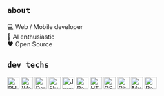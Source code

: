 ## <code>about</code>
:computer: Web / Mobile developer  
:book: AI enthusiastic  
:heart: Open Source

## <code>dev techs</code>
<a href="#"><img src="https://cdn.svgporn.com/logos/php.svg?response-content-disposition=attachment%3Bfilename%3Dphp.svg" alt="PHP" width="28px" height="28px"></a>
<a href="#"><img src="https://cdn.svgporn.com/logos/wordpress-icon.svg?response-content-disposition=attachment%3Bfilename%3Dwordpress-icon.svg" alt="WordPress" width="28px" height="28px"></a>
<a href="#"><img src="https://cdn.svgporn.com/logos/dart.svg?response-content-disposition=attachment%3Bfilename%3Ddart.svg" alt="Dart" width="28px" height="28px"></a>
<a href="#"><img src="https://cdn.svgporn.com/logos/flutter.svg?response-content-disposition=attachment%3Bfilename%3Dflutter.svg" alt="Flutter" width="28px" height="28px"></a>
<a href="#"><img src="https://cdn.svgporn.com/logos/javascript.svg?response-content-disposition=attachment%3Bfilename%3Djavascript.svg" alt="JavaScript" width="28px" height="28px"></a>
<a href="#"><img src="https://cdn.svgporn.com/logos/react.svg?response-content-disposition=attachment%3Bfilename%3Dreact.svg" alt="React" width="28px" height="28px"></a>
<a href="#"><img src="https://cdn.svgporn.com/logos/html-5.svg?response-content-disposition=attachment%3Bfilename%3Dhtml-5.svg" alt="HTML" width="28px" height="28px"></a>
<a href="#"><img src="https://cdn.svgporn.com/logos/css-3.svg?response-content-disposition=attachment%3Bfilename%3Dcss-3.svg" alt="CSS" width="28px" height="28px"></a>
<a href="#"><img src="https://cdn.svgporn.com/logos/git-icon.svg?response-content-disposition=attachment%3Bfilename%3Dgit-icon.svg" alt="Git" width="28px" height="28px"></a>
<a href="#"><img src="https://cdn.svgporn.com/logos/mysql.svg?response-content-disposition=attachment%3Bfilename%3Dmysql.svg" alt="MySQL" width="28px" height="28px"></a>
<a href="#"><img src="https://cdn.svgporn.com/logos/postgresql.svg?response-content-disposition=attachment%3Bfilename%3Dpostgresql.svg" alt="PostgreSQL" width="28px" height="28px"></a>
